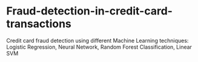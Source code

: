 # Fraud-detection-in-credit-card-transactions
Credit card fraud detection using different Machine Learning techniques: Logistic Regression, Neural Network, Random Forest Classification, Linear SVM
